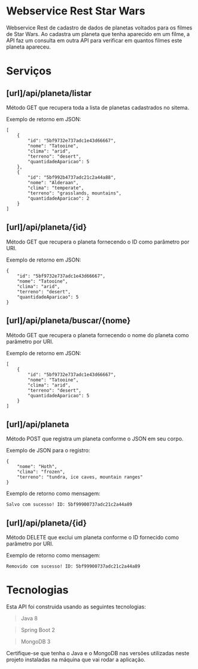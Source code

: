 Webservice Rest Star Wars
=

Webservice Rest de cadastro de dados de planetas voltados para os filmes de Star Wars.
Ao cadastra um planeta que tenha aparecido em um filme, a API faz um consulta em outra API para verificar em quantos filmes este planeta apareceu.

Serviços
=

[url]/api/planeta/listar
-

Método GET que recupera toda a lista de planetas cadastrados no sitema.

Exemplo de retorno em JSON:

```
[
	{
		"id": "5bf9732e737adc1e43d66667",
		"nome": "Tatooine",
		"clima": "arid",
		"terreno": "desert",
		"quantidadeAparicao": 5
	},
	{
		"id": "5bf992b4737adc21c2a44a88",
		"nome": "Alderaan",
		"clima": "temperate",
		"terreno": "grasslands, mountains",
		"quantidadeAparicao": 2
	}
]
```

[url]/api/planeta/{id}
-
Método GET que recupera o planeta fornecendo o ID como parâmetro por URI.

Exemplo de retorno em JSON:

```
{
	"id": "5bf9732e737adc1e43d66667",
	"nome": "Tatooine",
	"clima": "arid",
	"terreno": "desert",
	"quantidadeAparicao": 5
}
```

[url]/api/planeta/buscar/{nome}
-

Método GET que recupera o planeta fornecendo o nome do planeta como parâmetro por URI.

Exemplo de retorno em JSON:

```
[
	{
		"id": "5bf9732e737adc1e43d66667",
		"nome": "Tatooine",
		"clima": "arid",
		"terreno": "desert",
		"quantidadeAparicao": 5
	}
]
```

[url]/api/planeta
-

Método POST que registra um planeta conforme o JSON em seu corpo.

Exemplo de JSON para o registro:

```
{
	"nome": "Hoth",
	"clima": "frozen",
	"terreno": "tundra, ice caves, mountain ranges"
}
```

Exemplo de retorno como mensagem:

```
Salvo com sucesso! ID: 5bf99900737adc21c2a44a89
```

[url]/api/planeta/{id}
-

Método DELETE que exclui um planeta conforme o ID fornecido como parâmetro por URI.

Exemplo de retorno como mensagem:

```
Removido com sucesso! ID: 5bf99900737adc21c2a44a89
```

Tecnologias
=

Esta API foi construida usando as seguintes tecnologias:

> Java 8

> Spring Boot 2

> MongoDB 3

Certifique-se que tenha o Java e o MongoDB nas versões utilizadas neste projeto instaladas na máquina que vai rodar a aplicação.
